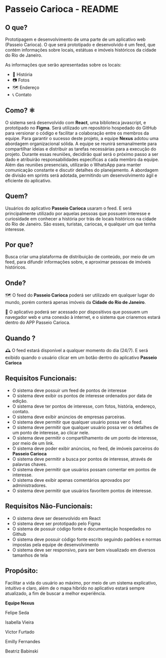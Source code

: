 # Passeio Carioca - README

## O que?

Prototipagem e desenvolvimento de uma parte de um aplicativo web (Passeio Carioca). O que será prototipado e desenvolvido é um feed, que contém informações sobre locais, estátuas e imóveis históricos da cidade do Rio de Janeiro.

As informações que serão apresentadas sobre os locais: 
  - 📖 História
  - 📷 Fotos
  - 🗺 Endereço
  - 📞 Contato

## Como? ⚛ 

O sistema será desenvolvido com **React**, uma biblioteca javascript, e prototipado no **Figma**. Será utilizado um repositório hospedado do GitHub para versionar o código e facilitar a colaboração entre os membros da equipe. Para garantir o sucesso deste projeto, a equipe **Nexus** adotou uma abordagem organizacional sólida. A equipe se reunirá semanalmente para compartilhar ideias e distribuir as tarefas necessárias para a execução do projeto. Durante essas reuniões, decidirão qual será o próximo passo a ser dado e atribuirão responsabilidades específicas a cada membro da equipe. Além das reuniões presenciais, utilizarão o WhatsApp para manter comunicação constante e discutir detalhes do planejamento. A abordagem de divisão em sprints será adotada, permitindo um desenvolvimento ágil e eficiente do aplicativo.

## Quem?

Usuários do aplicativo **Passeio Carioca** usaram o feed. E será principalmente utilizado por aquelas pessoas que possuem interesse e curiosidade em conhecer a história por trás de locais históricos na cidade do Rio de Janeiro. São esses, turistas, cariocas, e qualquer um que tenha interesse.

## Por que?

Busca criar uma plataforma de distribuição de conteúdo, por meio de um feed, para difundir informações sobre, e aproximar pessoas de imóveis históricos.

## Onde?

🗺️ O feed do **Passeio Carioca** poderá ser utilizado em qualquer lugar do mundo, porém conterá apenas imóveis da **Cidade do Rio de Janeiro**.

📱 O aplicativo poderá ser acessado por dispositivos que possuem um navegador web e uma conexão à internet, e o sistema que criaremos estará dentro do APP Passeio Carioca.

## Quando ? 

🕰 O feed estará disponível a qualquer momento do dia (24/7). E será exibido quando o usuário clicar em um botão dentro do aplicativo **Passeio Carioca**

## Requisitos Funcionais:
  - O sistema deve possuir um feed de pontos de interesse
  - O sistema deve exibir os pontos de interesse ordenados por data de edição.
  - O sistema deve ter pontos de interesse, com fotos, história, endereço, contato.
  - O sistema deve exibir anúncios de empresas parceiras.
  - O sistema deve permitir que qualquer usuário possa ver o feed.
  - O sistema deve permitir que qualquer usuário possa ver os detalhes de um ponto de interesse, ao clicar nele.
  - O sistema deve permitir o compartilhamento de um ponto de interesse, por meio de um link.
  - O sistema deve poder exibir anúncios, no feed, de imóveis parceiros do **Passeio Carioca**
  - O sistema deve permitir a busca por pontos de interesse, através de palavras chaves.
  - O sistema deve permitir que usuários possam comentar em pontos de interesse.
  - O sistema deve exibir apenas comentários aprovados por administradores.
  - O sistema deve permitir que usuários favoritem pontos de interesse.

## Requisitos Não-Funcionais:
  - O sistema deve ser desenvolvido em React
  - O sistema deve ser prototipado pelo Figma
  - O sistema de possuir código fonte e documentação hospedados no Github
  - O sistema deve possuir código fonte escrito seguindo padrões e normas impostas pela equipe de desenvolvimento
  - O sistema deve ser responsivo, para ser bem visualizado em diversos tamanhos de tela

##  Propósito:
Facilitar a vida do usuário ao máximo, por meio de um sistema explicativo, intuitivo e claro, além de o mapa híbrido no aplicativo estará sempre atualizado, a fim de buscar a melhor experiência.

**Equipe Nexus**

Felipe Seda

Isabella Vieira

Victor Furtado

Emilly Fernandes

Beatriz Babinski


